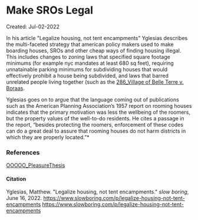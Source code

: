 # Make SROs Legal
Created: Jul-02-2022


In his article "Legalize housing, not tent encampments" Yglesias describes the multi-faceted strategy that american policy makers used to make boarding houses, SROs and other cheap ways of finding housing illegal. This includes changes to zoning laws that specified square footage minimums (for example nyc mandates at least 680 sq feet), requiring unnatainable parking minimums for subdividing houses that would effectively prohibit a house being subdivided, and laws that barred unrelated people living together (such as the [286_Village of Belle Terre v. Boraas](286_Village%20of%20Belle%20Terre%20v.%20Boraas.md).  

Yglesias goes on to argue that the language coming out of publications such as the American Planning Association’s 1957 report on rooming houses indicates that the primary motivation was less the wellbeing of the roomers, but the property values of the well-to-do residents. He cites a passage in the report, “besides protecting the roomers, enforcement of these codes can do a great deal to assure that rooming houses do not harm districts in which they are properly located.”*

### References
[OOOOO_PleasureThesis](OOOOO_PleasureThesis.md)

#### Citation
Yglesias, Matthew. "Legalize housing, not tent encampments." *slow boring*, June 16, 2022. https://www.slowboring.com/p/legalize-housing-not-tent-encampments
https://www.slowboring.com/p/legalize-housing-not-tent-encampments

